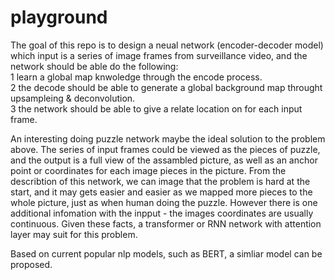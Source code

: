 # playground

The goal of this repo is to design a neual network (encoder-decoder model) which input is a series of image frames from surveillance video, and the network should be able do the following:  
  1 learn a global map knwoledge through the encode process.  
  2 the decode should be able to generate a global background map throught upsampleing & deconvolution.  
  3 the network should be able to give a relate location on for each input frame.  

An interesting doing puzzle network maybe the ideal solution to the problem above. The series of input frames could be viewed as the pieces of puzzle, and the output is a full view of the assambled picture, as well as an anchor point or coordinates for each image pieces in the picture. From the describtion of this network, we can image that the problem is hard at the start, and it may gets easier and easier as we mapped more pieces to the whole picture, just as when human doing the puzzle. However there is one additional infomation with the inpput - the images coordinates are usually continuous. Given these facts, a transformer or RNN network with attention layer may suit for this problem. 

Based on current popular nlp models, such as BERT, a simliar model can be proposed.  
